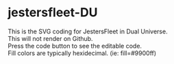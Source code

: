 # jestersfleet-DU
This is the SVG coding for JestersFleet in Dual Universe.<br>
This will not render on Github.<br>
Press the code button to see the editable code.<br>
Fill colors are typically hexidecimal. (ie: fill=#9900ff)
